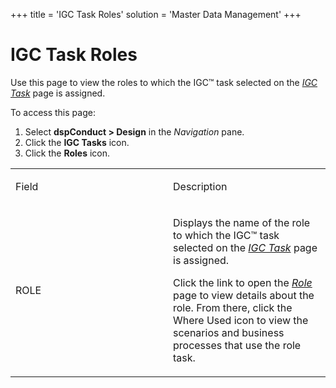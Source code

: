 +++
title = 'IGC Task Roles'
solution = 'Master Data Management'
+++

# IGC Task Roles

<div class="use">

Use this page to view the roles to which the IGC™ task selected on the
*[IGC Task](IGC_Task)* page is assigned.

</div>

To access this page:

1.  Select **dspConduct \> Design** in the *Navigation* pane.
2.  Click the **IGC Tasks** icon.
3.  Click the **Roles** icon.

<table>
<colgroup>
<col style="width: 50%" />
<col style="width: 50%" />
</colgroup>
<tbody>
<tr class="odd">
<td><p>Field</p></td>
<td><p>Description</p></td>
</tr>
<tr class="even">
<td><p>ROLE</p></td>
<td><p>Displays the name of the role to which the IGC™ task selected on the <em><a href="IGC_Task">IGC Task</a></em> page is assigned.</p>
<p>Click the link to open the <em><a href="Role_H_dspConduct">Role</a></em> page to view details about the role. From there, click the Where Used icon to view the scenarios and business processes that use the role task.</p></td>
</tr>
</tbody>
</table>

